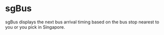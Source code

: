 # sgBus
sgBus displays the next bus arrival timing based on the bus stop nearest to you or you pick in Singapore.

